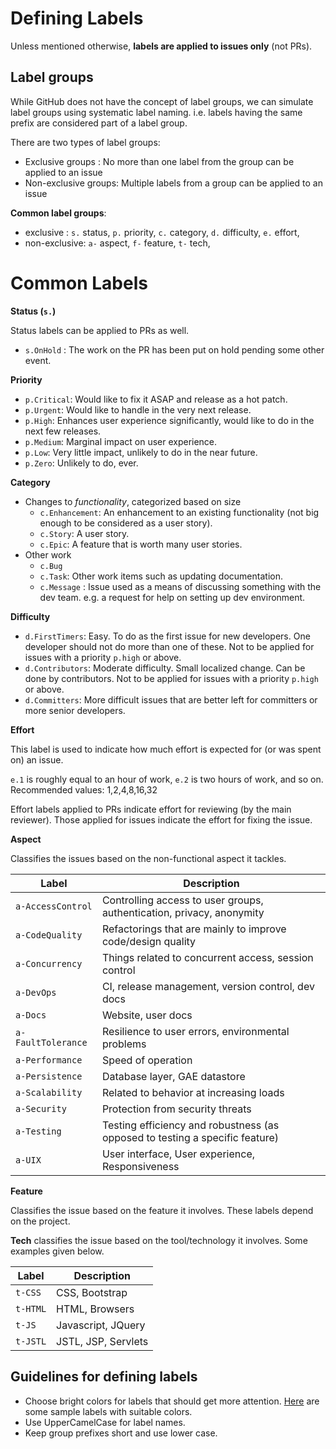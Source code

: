 # Defining Labels

Unless mentioned otherwise, **labels are applied to issues only** (not PRs). 

## Label groups

While GitHub does not have the concept of label groups, we can simulate label groups using systematic label naming. 
i.e. labels having the same prefix are considered part of a label group.

There are two types of label groups: 
 
* Exclusive groups : No more than one label from the group can be applied to an issue
* Non-exclusive groups:  Multiple labels from a group can be applied to an issue

**Common label groups**:

* exclusive : `s.` status, `p.` priority, `c.` category, `d.` difficulty, `e.` effort, 
* non-exclusive:  `a-` aspect, `f-` feature, `t-` tech, 
 
# Common Labels

**Status (`s.`)**

Status labels can be applied to PRs as well.

* `s.OnHold` : The work on the PR has been put on hold pending some other event.

**Priority**

* `p.Critical`: Would like to fix it ASAP and release as a hot patch.
* `p.Urgent`: Would like to handle in the very next release.
* `p.High`: Enhances user experience significantly, would like to do in the next few releases.
* `p.Medium`: Marginal impact on user experience.
* `p.Low`: Very little impact, unlikely to do in the near future.
* `p.Zero`: Unlikely to do, ever.

**Category**

* Changes to _functionality_, categorized based on size
  * `c.Enhancement`: An enhancement to an existing functionality (not big enough 
   to be considered as a user story).
  * `c.Story`: A user story.
  * `c.Epic`: A feature that is worth many user stories.
* Other work
  * `c.Bug`
  * `c.Task`: Other work items such as updating documentation.
  * `c.Message` : Issue used as a means of discussing something with the dev team.
     e.g. a request for help on setting up dev environment.

**Difficulty**

* `d.FirstTimers`: Easy. To do as the first issue for new developers. One developer
  should not do more than one of these. Not to be applied for issues with a priority `p.high` or above.
* `d.Contributors`: Moderate difficulty. Small localized change. Can be done by contributors.
  Not to be applied for issues with a priority `p.high` or above.
* `d.Committers`: More difficult issues that are better left for committers or more senior developers.

**Effort**

This label is used to indicate how much effort is expected for (or was spent on)
an issue.

`e.1` is roughly equal to an hour of work, `e.2` is two hours of work, and so on.
Recommended values: 1,2,4,8,16,32

Effort labels applied to PRs indicate effort for reviewing (by the main reviewer). Those applied for issues indicate
the effort for fixing the issue.

**Aspect**

Classifies the issues based on the non-functional aspect it tackles. 

|Label              | Description
|-------------------|------------------------------------
|`a-AccessControl`  |Controlling access to user groups, authentication, privacy, anonymity
|`a-CodeQuality`    |Refactorings that are mainly to improve code/design quality
|`a-Concurrency`    |Things related to concurrent access, session control
|`a-DevOps`         |CI, release management, version control, dev docs
|`a-Docs`           |Website, user docs
|`a-FaultTolerance` |Resilience to user errors, environmental problems
|`a-Performance`    |Speed of operation
|`a-Persistence`    |Database layer, GAE datastore
|`a-Scalability`    |Related to behavior at increasing loads
|`a-Security`       |Protection from security threats
|`a-Testing`        |Testing efficiency and robustness (as opposed to testing a specific feature)
|`a-UIX`            |User interface, User experience, Responsiveness

**Feature**

Classifies the issue based on the feature it involves. These labels depend on the project.


**Tech**
classifies the issue based on the tool/technology it involves. Some examples given below.

|Label     | Description                                
|----------|---------------------------------
|`t-CSS`   |CSS, Bootstrap
|`t-HTML`  |HTML, Browsers
|`t-JS`    |Javascript, JQuery
|`t-JSTL`  |JSTL, JSP, Servlets


## Guidelines for defining labels

* Choose bright colors for labels that should get more attention. [Here][labels] are some sample 
  labels with suitable colors.
* Use UpperCamelCase for label names. 
* Keep group prefixes short and use lower case.

[labels]:https://github.com/oss-generic/process/labels?sort=name-asc